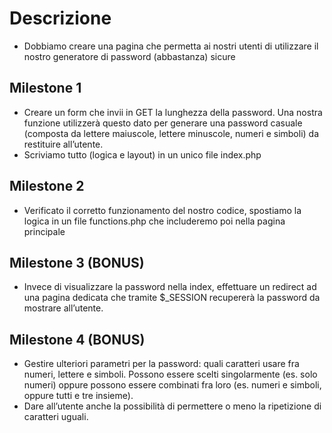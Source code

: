 # Descrizione

* Dobbiamo creare una pagina che permetta ai nostri utenti di utilizzare il nostro generatore di password (abbastanza) sicure

## Milestone 1

* Creare un form che invii in GET la lunghezza della password. Una nostra funzione utilizzerà questo dato per generare una password casuale (composta da lettere maiuscole, lettere minuscole, numeri e simboli) da restituire all’utente.
* Scriviamo tutto (logica e layout) in un unico file index.php

## Milestone 2

* Verificato il corretto funzionamento del nostro codice, spostiamo la logica in un file functions.php che includeremo poi nella pagina principale

## Milestone 3 (BONUS)

* Invece di visualizzare la password nella index, effettuare un redirect ad una pagina dedicata che tramite $_SESSION recupererà la password da mostrare all’utente.

## Milestone 4 (BONUS)

* Gestire ulteriori parametri per la password: quali caratteri usare fra numeri, lettere e simboli. Possono essere scelti singolarmente (es. solo numeri) oppure possono essere combinati fra loro (es. numeri e simboli, oppure tutti e tre insieme).
* Dare all’utente anche la possibilità di permettere o meno la ripetizione di caratteri uguali.
